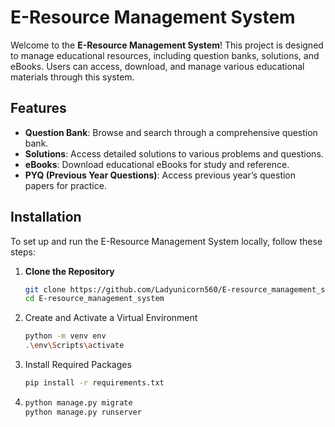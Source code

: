 # E-Resource Management System

Welcome to the **E-Resource Management System**! This project is designed to manage educational resources, including question banks, solutions, and eBooks. Users can access, download, and manage various educational materials through this system.

## Features

- **Question Bank**: Browse and search through a comprehensive question bank.
- **Solutions**: Access detailed solutions to various problems and questions.
- **eBooks**: Download educational eBooks for study and reference.
- **PYQ (Previous Year Questions)**: Access previous year’s question papers for practice.

## Installation

To set up and run the E-Resource Management System locally, follow these steps:

1. **Clone the Repository**

   ```bash
   git clone https://github.com/Ladyunicorn560/E-resource_management_system.git
   cd E-resource_management_system

2. Create and Activate a Virtual Environment
   ```bash
   python -m venv env
   .\env\Scripts\activate
3. Install Required Packages
    ```bash
   pip install -r requirements.txt
4.
    ```bash
    python manage.py migrate
    python manage.py runserver
